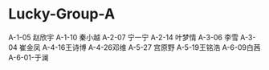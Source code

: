 # Lucky-Group-A
A-1-05 赵欣宇 A-1-10 秦小越
A-2-07 宁一宁 A-2-14 叶梦情
A-3-06 李雪   A-3-04 崔金凤
A-4-16王诗博 A-4-26邓维
A-5-27 宫原野 A-5-19王铭浩
A-6-09白茜 A-6-01-于澜
